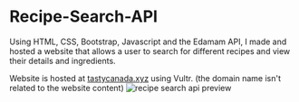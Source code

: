 # Recipe-Search-API

Using HTML, CSS, Bootstrap, Javascript and the Edamam API, I made and hosted a website that allows a user to search for different recipes and view their details and ingredients. 

Website is hosted at [tastycanada.xyz](tastycanada.xyz) using Vultr. (the domain name isn't related to the website content) 
![recipe search api preview](https://user-images.githubusercontent.com/97710861/195509622-4c231987-0377-4dd7-a85c-8103a034fb4c.png)
